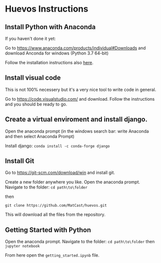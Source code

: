 # Huevos Instructions

## Install Python with Anaconda

If you haven't done it yet:

Go to https://www.anaconda.com/products/individual#Downloads and download Anconda for windows (Python 3.7 64-bit)

Follow the installation instructions also [here](https://docs.anaconda.com/anaconda/install/windows/).

## Install visual code

This is not 100% necessery but it's a very nice tool to write code in general.

Go to https://code.visualstudio.com/ and download. Follow the instructions and you should be ready to go.

## Create a virtual enviroment and install django.

Open the anaconda prompt (in the windows search bar: write Anaconda and then select Anaconda Prompt)

Install django:
`conda install -c conda-forge django`

## Install Git

Go to https://git-scm.com/download/win and install git.

Create a new folder anywhere you like.
Open the anaconda prompt. Navigate to the folder:
`cd path\to\folder`

then

`git clone https://github.com/MatCast/huevos.git`

This will download all the files from the repository.

## Getting Started with Python

Open the anaconda prompt. Navigate to the folder:
`cd path\to\folder`
then
`jupyter notebook`

From here open the `getting_started.ipynb` file.

